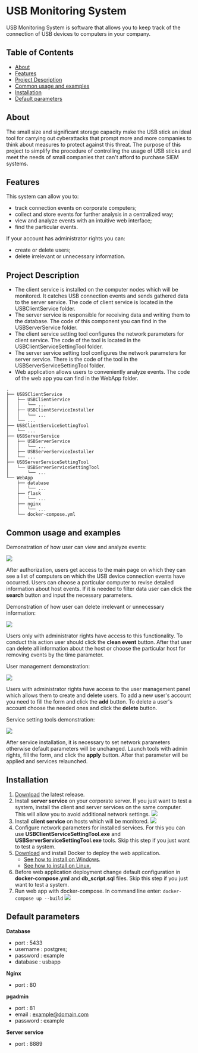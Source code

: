 # USB Monitoring System
USB Monitoring System is software that allows you to keep track of the connection of USB devices to computers in your company.

## Table of Contents
- [About](#about)
- [Features](#features)
- [Project Description](#project-description)
- [Common usage and examples](#common-usage-and-examples)
- [Installation](#installation)
- [Default parameters](#default-parameters)

## About
The small size and significant storage capacity make the USB stick an ideal tool for carrying out cyberattacks that prompt more and more companies to think about measures to protect against this threat. The purpose of this project to simplify the procedure of controlling the usage of USB sticks and meet the needs of small companies that can't afford to purchase SIEM systems. 

## Features

This system can allow you to:
- track connection events on corporate computers;
- collect and store events for further analysis in a centralized way;
- view and analyze events with an intuitive web interface;
- find the particular events.

If your account has administrator rights you can:
- create or delete users; 
- delete irrelevant or unnecessary information.

## Project Description

- The client service is installed on the computer nodes which will be monitored. It catches USB connection events and sends gathered data to the server service. The code of client service is located in the USBClientService folder.
- The server service is responsible for receiving data and writing them to the database. The code of this component you can find in the USBServerService folder.
- The client service setting tool configures the network parameters for client service. The code of the tool is located in the USBClientServiceSettingTool folder.
- The server service setting tool configures the network parameters for server service. There is the code of the tool in the USBServerServiceSettingTool folder.  
- Web application allows users to conveniently analyze events. The code of the web app you can find in the WebApp folder. 
```
.
├── USBSClientService
│   ├── USBClientService
│   │   └── ...
│   ├── USBClientServiceInstaller
│   │   └── ...
│   └── ...
├── USBClientServiceSettingTool
│   └── ...
├── USBServerService
│   ├── USBServerService
│   │   └── ...
│   ├── USBServerServiceInstaller
│   └── ...
├── USBServerServiceSettingTool
│   └── USBServerServiceSettingTool
│       └── ...
└── WebApp
    ├── database
    │   └── ...
    ├── flask
    │   └── ...
    ├── nginx
    │   └── ...
    └── docker-compose.yml
```
## Common usage and examples

Demonstration of how user can view and analyze events:

![](\screenshots\main_functions2.gif)

After authorization, users get access to the main page on which they can see a list of computers on which the USB device connection events have occurred. Users can choose a particular computer to revise detailed information about host events. If it is needed to filter data user can click the **search** button and input the necessary parameters.

Demonstration of how user can delete irrelevant or unnecessary information:

![](\screenshots\event_del.gif)

Users only with administrator rights have access to this functionality. To conduct this action user should click the **clean event** button. After that user can delete all information about the host or choose the particular host for removing events by the time parameter.

User management demonstration:

![](\screenshots\user_management.gif)

Users with administrator rights have access to the user management panel which allows them to create and delete users. To add a new user's account you need to fill the form and click the **add** button. To delete a user's account choose the needed ones and click the **delete** button.

Service setting tools demonstration:

![](\screenshots\tools.gif)

After service installation, it is necessary to set network parameters otherwise default parameters will be unchanged. Launch tools with admin rights, fill the form, and click the **apply** button. After that parameter will be applied and services relaunched.

## Installation
1. [Download](https://github.com/vt-dotua/USB-Monitoring-System/releases/download/v1.0/Release.zip) the latest release.
2. Install **server service** on your corporate server. If you just want to test a system, install the client and server services on the same computer. This will allow you to avoid additional network settings.
![](\screenshots\serverServiceInstalation.gif)
3. Install **client service** on hosts which will be monitored. 
![](\screenshots\clientServiceInstallation.gif)
4. Configure network parameters for installed services. For this you can use **USBClientServiceSettingTool.exe** and **USBServerServiceSettingTool.exe** tools. Skip this step if you just want to test a system.
5. [Download](https://www.docker.com/products/docker-desktop) and install Docker to deploy the web application.
    - [See how to install on Windows](https://docs.docker.com/docker-for-windows/install). 
    - [See how to install on Linux.](https://docs.docker.com/engine/install/ubuntu/)
6. Before web application deployment change default configuration in **docker-compose.yml** and **db_script.sql** files. Skip this step if you just want to test a system.
7. Run web app with docker-compose. In command line enter: 
`docker-compose up --build`
![](\screenshots\web_app_deployment.gif)

## Default parameters
**Database**
- port : 5433
- username : postgres;
- password : example
- database : usbapp 

**Nginx**
- port : 80

**pgadmin**
- port : 81
- email : example@domain.com
- password : example

**Server service**
- port : 8889